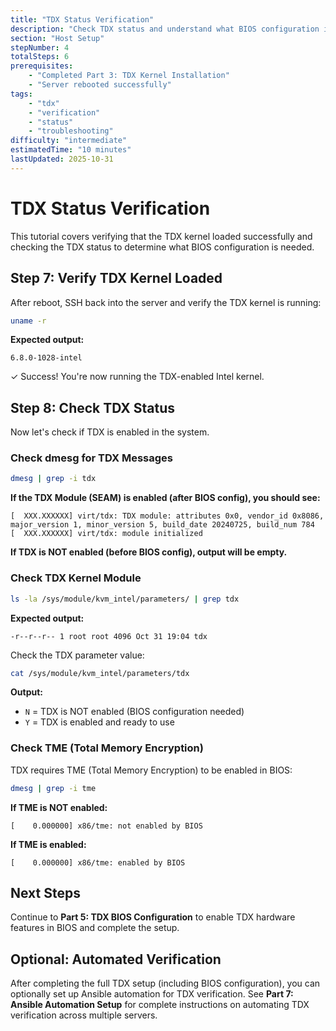 ```yaml
---
title: "TDX Status Verification"
description: "Check TDX status and understand what BIOS configuration is needed"
section: "Host Setup"
stepNumber: 4
totalSteps: 6
prerequisites:
    - "Completed Part 3: TDX Kernel Installation"
    - "Server rebooted successfully"
tags:
    - "tdx"
    - "verification"
    - "status"
    - "troubleshooting"
difficulty: "intermediate"
estimatedTime: "10 minutes"
lastUpdated: 2025-10-31
---
```


# TDX Status Verification

This tutorial covers verifying that the TDX kernel loaded successfully and checking the TDX status to determine what BIOS configuration is needed.

## Step 7: Verify TDX Kernel Loaded

After reboot, SSH back into the server and verify the TDX kernel is running:

```bash
uname -r
```

**Expected output:**

```
6.8.0-1028-intel
```

✓ Success! You're now running the TDX-enabled Intel kernel.

## Step 8: Check TDX Status

Now let's check if TDX is enabled in the system.

### Check dmesg for TDX Messages

```bash
dmesg | grep -i tdx
```

**If the TDX Module (SEAM) is enabled (after BIOS config), you should see:**

```
[  XXX.XXXXXX] virt/tdx: TDX module: attributes 0x0, vendor_id 0x8086, major_version 1, minor_version 5, build_date 20240725, build_num 784
[  XXX.XXXXXX] virt/tdx: module initialized
```

**If TDX is NOT enabled (before BIOS config), output will be empty.**

### Check TDX Kernel Module

```bash
ls -la /sys/module/kvm_intel/parameters/ | grep tdx
```

**Expected output:**

```
-r--r--r-- 1 root root 4096 Oct 31 19:04 tdx
```

Check the TDX parameter value:

```bash
cat /sys/module/kvm_intel/parameters/tdx
```

**Output:**

-   `N` = TDX is NOT enabled (BIOS configuration needed)
-   `Y` = TDX is enabled and ready to use

### Check TME (Total Memory Encryption)

TDX requires TME (Total Memory Encryption) to be enabled in BIOS:

```bash
dmesg | grep -i tme
```

**If TME is NOT enabled:**

```
[    0.000000] x86/tme: not enabled by BIOS
```

**If TME is enabled:**

```
[    0.000000] x86/tme: enabled by BIOS
```

## Next Steps

Continue to **Part 5: TDX BIOS Configuration** to enable TDX hardware features in BIOS and complete the setup.

## Optional: Automated Verification

After completing the full TDX setup (including BIOS configuration), you can optionally set up Ansible automation for TDX verification. See **Part 7: Ansible Automation Setup** for complete instructions on automating TDX verification across multiple servers.
